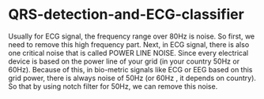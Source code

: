 # QRS-detection-and-ECG-classifier
Usually for ECG signal, the frequency range over 80Hz is noise. So first, we need to remove this high frequency part. Next, in ECG signal, there is also one critical noise that is called POWER LINE NOISE. Since every electrical device is based on the power line of your grid (in your country 50Hz or 60Hz). Because of this, in bio-metric signals like ECG or EEG based on this grid power, there is always noise of 50Hz (or 60Hz , it depends on country). So that by using notch filter for 50Hz, we can remove this noise.
